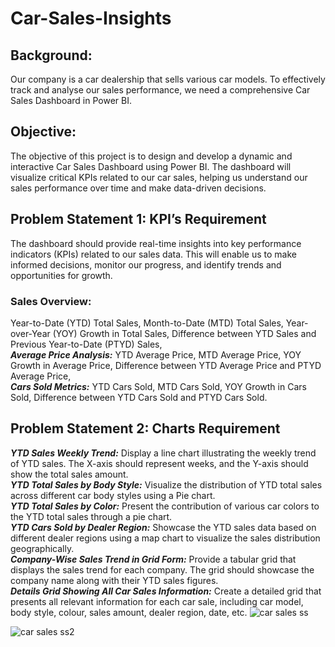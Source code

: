 # Car-Sales-Insights
## Background:
Our company is a car dealership that sells various car models. To effectively track and analyse our sales performance, we need a comprehensive Car Sales Dashboard in Power BI. 

## Objective: 
The objective of this project is to design and develop a dynamic and interactive Car Sales Dashboard using Power BI. The dashboard will visualize critical KPIs related to our car sales, helping us understand our sales performance over time and make data-driven decisions.

## Problem Statement 1: KPI’s Requirement
The dashboard should provide real-time insights into key performance indicators (KPIs) related to our sales data. This will enable us to make informed decisions, monitor our progress, and identify trends and opportunities for growth.
### Sales Overview:
Year-to-Date (YTD) Total Sales,
Month-to-Date (MTD) Total Sales, 
Year-over-Year (YOY) Growth in Total Sales,
Difference between YTD Sales and Previous Year-to-Date (PTYD) Sales, <br>
***Average Price Analysis:***
YTD Average Price,
MTD Average Price,
YOY Growth in Average Price,
Difference between YTD Average Price and PTYD Average Price, <br>
***Cars Sold Metrics:***
YTD Cars Sold,
MTD Cars Sold,
YOY Growth in Cars Sold,
Difference between YTD Cars Sold and PTYD Cars Sold.

## Problem Statement 2: Charts Requirement <br>
***YTD Sales Weekly Trend:*** Display a line chart illustrating the weekly trend of YTD sales. The X-axis should represent weeks, and the Y-axis should show the total sales amount. <br>
***YTD Total Sales by Body Style:*** Visualize the distribution of YTD total sales across different car body styles using a Pie chart.<br>
***YTD Total Sales by Color:*** Present the contribution of various car colors to the YTD total sales through a pie chart.<br>
***YTD Cars Sold by Dealer Region:*** Showcase the YTD sales data based on different dealer regions using a map chart to visualize the sales distribution geographically.<br>
***Company-Wise Sales Trend in Grid Form:*** Provide a tabular grid that displays the sales trend for each company. The grid should showcase the company name along with their YTD sales figures.<br>
***Details Grid Showing All Car Sales Information:*** Create a detailed grid that presents all relevant information for each car sale, including car model, body style, colour, sales amount, dealer region, date, etc.
![car sales ss](https://github.com/user-attachments/assets/40ebd941-90bc-4fc6-a78e-8aa4c0421171)

![car sales ss2](https://github.com/user-attachments/assets/5190ddc7-cff3-4faf-b257-92c556ea20ec)


